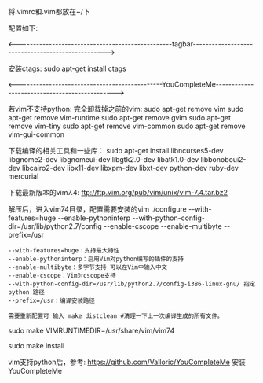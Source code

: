 将.vimrc和.vim都放在~/下

配置如下:

<-------------------------------------------------tagbar-------------------------------------------------->

安装ctags:
	sudo apt-get install ctags


<----------------------------------------------YouCompleteMe---------------------------------------------->
	
若vim不支持python:
完全卸载掉之前的vim: 
sudo apt-get remove vim 
sudo apt-get remove vim-runtime 
sudo apt-get remove gvim 
sudo apt-get remove vim-tiny 
sudo apt-get remove vim-common 
sudo apt-get remove vim-gui-common

下载编译的相关工具和一些库： 
sudo apt-get install libncurses5-dev libgnome2-dev libgnomeui-dev libgtk2.0-dev libatk1.0-dev libbonoboui2-dev libcairo2-dev libx11-dev libxpm-dev libxt-dev python-dev ruby-dev mercurial

下载最新版本的vim7.4: ftp://ftp.vim.org/pub/vim/unix/vim-7.4.tar.bz2 

解压后，进入vim74目录，配置需要安装的vim 
./configure --with-features=huge --enable-pythoninterp --with-python-config-dir=/usr/lib/python2.7/config --enable-cscope --enable-multibyte --prefix=/usr

	--with-features=huge：支持最大特性
	--enable-pythoninterp：启用Vim对python编写的插件的支持
	--enable-multibyte：多字节支持 可以在Vim中输入中文
	--enable-cscope：Vim对cscope支持
	--with-python-config-dir=/usr/lib/python2.7/config-i386-linux-gnu/ 指定 python 路径
	--prefix=/usr：编译安装路径

	需要重新配置可 输入 make distclean #清理一下上一次编译生成的所有文件。
sudo make VIMRUNTIMEDIR=/usr/share/vim/vim74

sudo make install

vim支持python后，参考: https://github.com/Valloric/YouCompleteMe 安装YouCompleteMe


